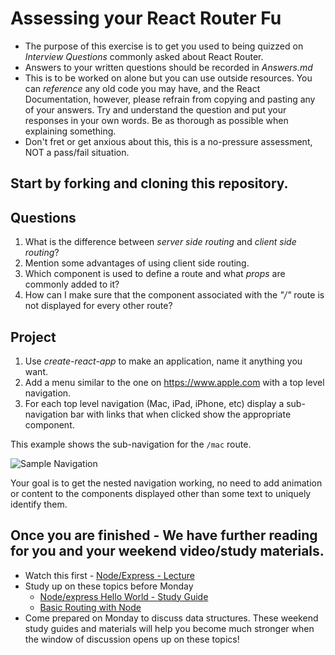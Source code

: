# Assessing your React Router Fu
* The purpose of this exercise is to get you used to being quizzed on _Interview Questions_ commonly asked about React Router.
* Answers to your written questions should be recorded in *Answers.md* 
* This is to be worked on alone but you can use outside resources. You can *reference* any old code you may have, and the React Documentation, however, please refrain from copying and pasting any of your answers. Try and understand the question and put your responses in your own words. Be as thorough as possible when explaining something. 
* Don't fret or get anxious about this, this is a no-pressure assessment, NOT a pass/fail situation. 

## Start by forking and cloning this repository.
## Questions
1. What is the difference between _server side routing_ and _client side routing_?
1. Mention some advantages of using client side routing.
1. Which component is used to define a route and what _props_ are commonly added to it? 
1. How can I make sure that the component associated with the _"/"_ route is not displayed for every other route?

## Project
1. Use *create-react-app* to make an application, name it anything you want.
1. Add a menu similar to the one on https://www.apple.com with a top level navigation.
1. For each top level navigation (Mac, iPad, iPhone, etc) display a sub-navigation bar with links that when clicked show the appropriate component.

This example shows the sub-navigation for the `/mac` route.

![Sample Navigation](images/sample.png)

Your goal is to get the nested navigation working, no need to add animation or content to the components displayed other than some text to uniquely identify them.

## Once you are finished - We have further reading for you and your weekend video/study materials.
* Watch this first - [Node/Express - Lecture](https://youtu.be/K1RkG_irE9I) 
* Study up on these topics before Monday 
  - [Node/express Hello World - Study Guide](https://expressjs.com/en/starter/hello-world.html)
  - [Basic Routing with Node](https://expressjs.com/en/starter/basic-routing.html)
* Come prepared on Monday to discuss data structures. These weekend study guides and materials will help you become much stronger when the window of discussion opens up on these topics!